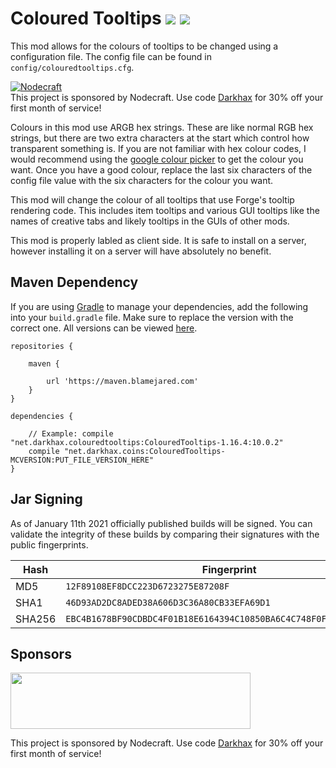 # Coloured Tooltips [![](http://cf.way2muchnoise.eu/285684.svg)](https://minecraft.curseforge.com/projects/coloured-tooltips) [![](http://cf.way2muchnoise.eu/versions/285684.svg)](https://minecraft.curseforge.com/projects/coloured-tooltips)

This mod allows for the colours of tooltips to be changed using a configuration file. The config file can be found in `config/colouredtooltips.cfg`.

[![Nodecraft](https://nodecraft.com/assets/images/logo-dark.png)](https://nodecraft.com/r/darkhax)    
This project is sponsored by Nodecraft. Use code [Darkhax](https://nodecraft.com/r/darkhax) for 30% off your first month of service!

Colours in this mod use ARGB hex strings. These are like normal RGB hex strings, but there are two extra characters at the start which control how transparent something is. If you are not familiar with hex colour codes, I would recommend using the [google colour picker](https://www.google.ca/search?q=RGB+color+picker) to get the colour you want. Once you have a good colour, replace the last six characters of the config file value with the six characters for the colour you want.

This mod will change the colour of all tooltips that use Forge's tooltip rendering code. This includes item tooltips and various GUI tooltips like the names of creative tabs and likely tooltips in the GUIs of other mods. 

This mod is properly labled as client side. It is safe to install on a server, however installing it on a server will have absolutely no benefit. 


## Maven Dependency
If you are using [Gradle](https://gradle.org) to manage your dependencies, add the following into your `build.gradle` file. Make sure to replace the version with the correct one. All versions can be viewed [here](https://maven.blamejared.com/net/darkhax/colouredtooltips/).
```
repositories {

    maven {
    
        url 'https://maven.blamejared.com'
    }
}

dependencies {

    // Example: compile "net.darkhax.colouredtooltips:ColouredTooltips-1.16.4:10.0.2"
    compile "net.darkhax.coins:ColouredTooltips-MCVERSION:PUT_FILE_VERSION_HERE"
}
```

## Jar Signing

As of January 11th 2021 officially published builds will be signed. You can validate the integrity of these builds by comparing their signatures with the public fingerprints.

| Hash   | Fingerprint                                                        |
|--------|--------------------------------------------------------------------|
| MD5    | `12F89108EF8DCC223D6723275E87208F`                                 |
| SHA1   | `46D93AD2DC8ADED38A606D3C36A80CB33EFA69D1`                         |
| SHA256 | `EBC4B1678BF90CDBDC4F01B18E6164394C10850BA6C4C748F0FA95F2CB083AE5` |


## Sponsors
<img src="https://nodecraft.com/assets/images/logo-dark.png" width="384" height="90">

This project is sponsored by Nodecraft. Use code [Darkhax](https://nodecraft.com/r/darkhax) for 30% off your first month of service!